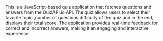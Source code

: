 This is a JavaScript-based quiz application that fetches questions and answers from the QuizAPI.io API. The quiz allows users to select their favorite topic ,number of questions,difficulty of the quiz and in the end, displays their total score. The application provides real-time feedback for correct and incorrect answers, making it an engaging and interactive experience.<br>
